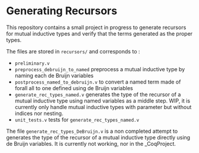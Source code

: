 # Generating Recursors

This repository contains a small project in progress to generate recursors for mutual inductive types and verify that the terms generated as the proper types.

The files are stored in `recursors/` and corresponds to :

- `preliminary.v`
- `preprocess_debruijn_to_named` preprocess a mutual inductive type by naming each de Bruijn variables
- `postprocess_named_to_debruijn.v` to convert a named term made of forall all to one defined using de Bruijn variables
- `generate_rec_types_named.v` generates the type of the recursor of a mutual inductive type using named variables as a middle step.
WIP, it is currently only handle mutual inductive types with parameter but without indices nor nesting.
- `unit_tests.v` tests for `generate_rec_types_named.v`

The file `generate_rec_types_DeBruijn.v` is a non completed attempt to generates the type of the recursor of a mutual inductive type directly using de Bruijn variables.
It is currently not working, nor in the _CoqProject.
